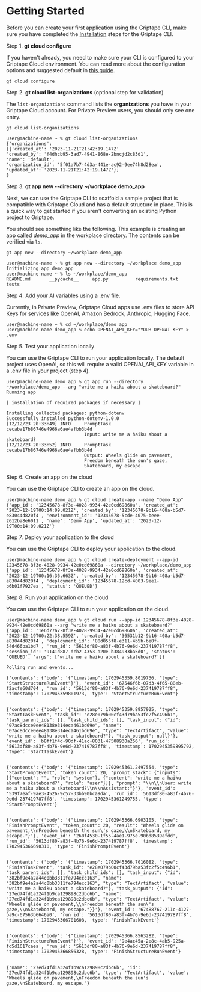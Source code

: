 # Getting Started

Before you can create your first application using the Griptape CLI, make sure you have completed the [Installation](../cli/index.md) steps for the Griptape CLI.

Step 1. **gt cloud configure**

If you haven't already, you need to make sure your CLI is configured to your Griptape Cloud environment. You can read more about the configuration options and suggested default in [this guide](../cli/configure.md).

```shell
gt cloud configure
```

Step 2. **gt cloud list-organizations** (optional step for validation)

The `list-organizations` command lists the **organizations** you have in your Griptape Cloud account. For Private Preview users, you should only see one entry.

```shell
gt cloud list-organizations
```

```{: .optional-language-as-class .no-copy}
user@machine-name ~ % gt cloud list-organizations
{'organizations':
[{'created_at': '2023-11-21T21:42:19.147Z'
'created_by': 'f4dhcb95-3ad7-4941-868e-2bncjd2c83d1',
'name': 'default',
'organization_id': '5f01a7b7-4d3a-441e-ac92-9ee74h8d28ea',
'updated_at': '2023-11-21T21:42:19.147Z'}]
}
```

Step 3. **gt app new --directory ~/workplace demo_app**

Next, we can use the Griptape CLI to scaffold a sample project that is compatible with Griptape Cloud and has a default structure in place. This is a quick way to get started if you aren't converting an existing Python project to Griptape.

You should see something like the following. This example is creating an app called _demo_app_ in the workplace directory. The contents can be verified via `ls`.

```shell
gt app new --directory ~/workplace demo_app
```

```{: .optional-language-as-class .no-copy}
user@machine-name ~ % gt app new --directory ~/workplace demo_app
Initializing app demo_app
user@machine-name ~ % ls ~/workplace/demo_app
README.md		__pycache__		app.py			requirements.txt	tests
```

Step 4. Add your AI variables using a .env file.

Currently, in Private Preview, Griptape Cloud apps use .env files to store API Keys for services like OpenAI, Amazon Bedrock, Anthropic, Hugging Face.

```shell
user@machine-name ~ % cd ~/workplace/demo_app
user@machine-name demo_app % echo OPENAI_API_KEY="YOUR OPENAI KEY" > .env
```

Step 5. Test your application locally

You can use the Griptape CLI to run your application locally. The default project uses OpenAI, so this will require a valid OPENAI_API_KEY variable in a .env file in your project (step 4).

```
user@machine-name demo_app % gt app run --directory ~/workplace/demo_app --arg "write me a haiku about a skateboard?"
Running app

[ installation of required packages if necessary ]

Installing collected packages: python-dotenv
Successfully installed python-dotenv-1.0.0
[12/12/23 20:33:49] INFO     PromptTask cecaba17b86746e4966a6ae4afbb3b4d
                             Input: write me a haiku about a skateboard?
[12/12/23 20:33:52] INFO     PromptTask cecaba17b86746e4966a6ae4afbb3b4d
                             Output: Wheels glide on pavement,
                             Freedom beneath the sun's gaze,
                             Skateboard, my escape.
```

Step 6. Create an app on the cloud

You can use the Griptape CLI to create an app on the cloud.

```
user@machine-name demo_app % gt cloud create-app --name "Demo App"
{'app_id': '12345678-8f3e-4028-9934-42e0cd69860a', 'created_at': '2023-12-19T00:14:09.021Z', 'created_by': '12345678-9b16-408a-b5d7-e83044d820f4', 'environment_id': '12345678-5cde-4075-beee-2612ba8e6011', 'name': 'Demo App', 'updated_at': '2023-12-19T00:14:09.021Z'}
```

Step 7. Deploy your application to the cloud

You can use the Griptape CLI to deploy your application to the cloud.

```
user@machine-name demo_app % gt cloud create-deployment --app-id 12345678-8f3e-4028-9934-42e0cd69860a --directory ~/workplace/demo_app
{'app_id': '12345678-8f3e-4028-9934-42e0cd69860a', 'created_at': '2023-12-19T00:16:36.663Z', 'created_by': '12345678-9b16-408a-b5d7-e83044d820f4', 'deployment_id': '12345678-12cd-4003-9ee1-b6b01f7927ea', 'status': 'QUEUED'}
```

Step 8. Run your application on the cloud

You can use the Griptape CLI to run your application on the cloud.

```
user@machine-name demo_app % gt cloud run --app-id 12345678-8f3e-4028-9934-42e0cd69860a --arg "write me a haiku about a skateboard?"
{'app_id': '1e6d77a7-8f3e-4028-9934-42e0cd69860a', 'created_at': '2023-12-19T00:22:38.559Z', 'created_by': '36531b12-9b16-408a-b5d7-e83044d820f4', 'deployment_id': '80d055f8-e311-4b5b-be0f-54d466ba1bd7', 'run_id': '5613df80-a83f-4b76-9e6d-237419787ff8', 'session_id': '9141d887-dcb2-4353-a20e-b384933ba5d0', 'status': 'QUEUED', 'args': ['write me a haiku about a skateboard?']}

Polling run and events...

{'contents': {'body': '{"timestamp": 1702945359.8019736, "type": "StartStructureRunEvent"}'}, 'event_id': '67546f6b-07d3-4f65-88eb-f2acfe60d704', 'run_id': '5613df80-a83f-4b76-9e6d-237419787ff8', 'timestamp': 1702945359801973, 'type': 'StartStructureRunEvent'}


{'contents': {'body': '{"timestamp": 1702945359.8957925, "type": "StartTaskEvent", "task_id": "e28e079b00cf43d79ba53fc2f5c496b1", "task_parent_ids": [], "task_child_ids": [], "task_input": {"id": "07ac8dcce0ee48138e314eca461bd69e", "name": "07ac8dcce0ee48138e314eca461bd69e", "type": "TextArtifact", "value": "write me a haiku about a skateboard?"}, "task_output": null}'}, 'event_id': 'b8ff1f4d-90df-41ac-8031-47508930a256', 'run_id': '5613df80-a83f-4b76-9e6d-237419787ff8', 'timestamp': 1702945359895792, 'type': 'StartTaskEvent'}


{'contents': {'body': '{"timestamp": 1702945361.2497554, "type": "StartPromptEvent", "token_count": 20, "prompt_stack": {"inputs": [{"content": "", "role": "system"}, {"content": "write me a haiku about a skateboard?", "role": "user"}]}, "prompt": "\\n\\nUser: write me a haiku about a skateboard?\\n\\nAssistant:"}'}, 'event_id': '539f7eaf-9ae3-4526-9c57-33bb90bca9da', 'run_id': '5613df80-a83f-4b76-9e6d-237419787ff8', 'timestamp': 1702945361249755, 'type': 'StartPromptEvent'}


{'contents': {'body': '{"timestamp": 1702945366.6903105, "type": "FinishPromptEvent", "token_count": 20, "result": "Wheels glide on pavement,\\nFreedom beneath the sun\'s gaze,\\nSkateboard, my escape."}'}, 'event_id': '260f4530-1f55-4ae1-975e-90bd8539afdd', 'run_id': '5613df80-a83f-4b76-9e6d-237419787ff8', 'timestamp': 1702945366690310, 'type': 'FinishPromptEvent'}


{'contents': {'body': '{"timestamp": 1702945366.7016082, "type": "FinishTaskEvent", "task_id": "e28e079b00cf43d79ba53fc2f5c496b1", "task_parent_ids": [], "task_child_ids": [], "task_input": {"id": "382bf9e4a2a44c0bb3311fe794ecc163", "name": "382bf9e4a2a44c0bb3311fe794ecc163", "type": "TextArtifact", "value": "write me a haiku about a skateboard?"}, "task_output": {"id": "27ed74fd1a324f1b9ca129898c2dbc6b", "name": "27ed74fd1a324f1b9ca129898c2dbc6b", "type": "TextArtifact", "value": "Wheels glide on pavement,\\nFreedom beneath the sun\'s gaze,\\nSkateboard, my escape."}}'}, 'event_id': '67488767-211c-4127-ba9c-67563b6646a0', 'run_id': '5613df80-a83f-4b76-9e6d-237419787ff8', 'timestamp': 1702945366701608, 'type': 'FinishTaskEvent'}


{'contents': {'body': '{"timestamp": 1702945366.8563282, "type": "FinishStructureRunEvent"}'}, 'event_id': '9e4ac45a-2e8c-4ab5-925a-fd5d1617caea', 'run_id': '5613df80-a83f-4b76-9e6d-237419787ff8', 'timestamp': 1702945366856328, 'type': 'FinishStructureRunEvent'}


{'name': '27ed74fd1a324f1b9ca129898c2dbc6b', 'id': '27ed74fd1a324f1b9ca129898c2dbc6b', 'type': 'TextArtifact', 'value': "Wheels glide on pavement,\nFreedom beneath the sun's gaze,\nSkateboard, my escape."}
```
